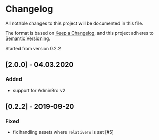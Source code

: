 # Changelog

All notable changes to this project will be documented in this file.

The format is based on [Keep a Changelog](https://keepachangelog.com/en/1.0.0/),
and this project adheres to [Semantic Versioning](https://semver.org/spec/v2.0.0.html).

Started from version 0.2.2

## [2.0.0] - 04.03.2020

### Added

* support for AdminBro v2

## [0.2.2] - 2019-09-20

### Fixed

* fix handling assets where `relativeTo` is set [#5]
